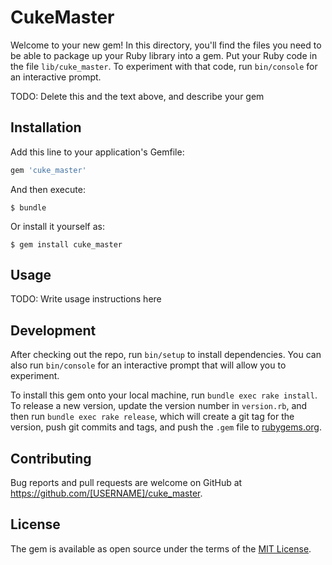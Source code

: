 # CukeMaster

Welcome to your new gem! In this directory, you'll find the files you need to be able to package up your Ruby library into a gem. Put your Ruby code in the file `lib/cuke_master`. To experiment with that code, run `bin/console` for an interactive prompt.

TODO: Delete this and the text above, and describe your gem

## Installation

Add this line to your application's Gemfile:

```ruby
gem 'cuke_master'
```

And then execute:

    $ bundle

Or install it yourself as:

    $ gem install cuke_master

## Usage

TODO: Write usage instructions here

## Development

After checking out the repo, run `bin/setup` to install dependencies. You can also run `bin/console` for an interactive prompt that will allow you to experiment.

To install this gem onto your local machine, run `bundle exec rake install`. To release a new version, update the version number in `version.rb`, and then run `bundle exec rake release`, which will create a git tag for the version, push git commits and tags, and push the `.gem` file to [rubygems.org](https://rubygems.org).

## Contributing

Bug reports and pull requests are welcome on GitHub at https://github.com/[USERNAME]/cuke_master.


## License

The gem is available as open source under the terms of the [MIT License](http://opensource.org/licenses/MIT).

